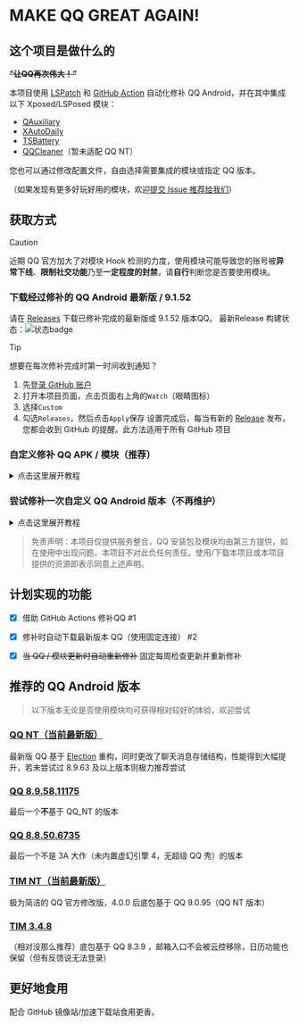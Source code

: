 # MAKE QQ GREAT AGAIN!

## 这个项目是做什么的

~~**“让QQ再次伟大！”**~~

本项目使用 [LSPatch](https://github.com/LSPosed/LSPatch) 和 [GitHub Action](https://github.com/features/actions) 自动化修补 QQ Android，并在其中集成以下 Xposed/LSPosed 模块：

- [QAuxiliary](https://github.com/cinit/QAuxiliary)
- [XAutoDaily](https://github.com/LuckyPray/XAutoDaily)
- [TSBattery](https://github.com/fankes/TSBattery)
- [QQCleaner](https://github.com/KitsunePie/QQCleaner)（暂未适配 QQ NT）

您也可以通过修改配置文件，自由选择需要集成的模块或指定 QQ 版本。

（如果发现有更多好玩好用的模块，欢迎[提交 Issue 推荐给我们](https://github.com/Hakuin123/MQGA/issues/new)）

## 获取方式

> [!CAUTION]
> 近期 QQ 官方加大了对模块 Hook 检测的力度，使用模块可能导致您的账号被**异常下线**、**限制社交功能**乃至**一定程度的封禁**，请**自行**判断您是否要使用模块。

### 下载经过修补的 QQ Android 最新版 / 9.1.52
请在 [Releases](https://github.com/Hakuin123/MQGA/releases) 下载已修补完成的最新版或 9.1.52 版本QQ。
最新Release 构建状态：![状态badge](https://github.com/Hakuin123/MQGA/actions/workflows/main.yml/badge.svg) 

> [!TIP]
> 想要在每次修补完成时第一时间收到通知？
> 1. 先[登录 GitHub 账户](https://github.com/signin)
> 2. 打开本项目页面，点击页面右上角的`Watch`（眼睛图标）
> 3. 选择`Custom`
> 4. 勾选`Releases`，然后点击`Apply`保存
> 设置完成后，每当有新的 [Release](https://github.com/Hakuin123/MQGA/releases) 发布，您都会收到 GitHub 的提醒。此方法适用于所有 GitHub 项目


### 自定义修补 QQ APK / 模块（推荐）
<details><summary>点击这里展开教程</summary>
<p>

1. [登录 GitHub 账户](https://github.com/signin)，然后点击右上角的 [Fork](https://github.com/Hakuin123/MQGA/fork) 按钮，将本项目复制到您的账号下  
  > 注意：新 Fork 的仓库默认关闭 Actions，需要手动开启
2. 进入**您自己账号下 Fork 后的仓库**页面，点击顶部的`Actions`标签页  
3. 在页面提示中点击`I understand my workflows, go ahead and enable them`，以启用该仓库的 Actions 功能
4. 返回仓库主界面，找到并编辑`config.yml`文件（根据注释修改，添加您需要的 QQ APK 或模块）
5. 保存并提交更改

此时 GitHub Action 会自动开始运行，恭喜您，所有步骤都已完成！
等待 Actions 运行结束后，您可以在自己仓库的 **Releases** 页面找到修补好的安装包进行下载。

请注意，本项目会在**每周四**自动检查 QQ 和各模块的版本更新。如果检测到有新版本，会自动按照您的配置修补并发布到 Releases。

> 注意：如果您的仓库 60 天内没有任何活动，GitHub 会自动禁用 Actions，并通过邮件等方式通知您。只需按照提示重新启用即可继续使用。

</p>
</details>



### 尝试修补一次自定义 QQ Android 版本（不再维护）
<details><summary>点击这里展开教程</summary>
<p>
> 本功能已被开发者停止维护，后续可能被整合，但仍欢迎提交 PR

1. [登录 GitHub 账户](https://github.com/signin)，然后 [Fork](https://github.com/Hakuin123/MQGA/fork) 此仓库
2. 在**你自己 Fork 完成的仓库**（带有你自己的用户名）页面顶部点击`Actions`
3. 点击`All workflows` -> 点击`Custom`
4. 点击横幅`This workflow has a workflow_dispatch event trigger.`右边的`Run workflow`
5. 在弹出的窗口内填写下列内容：
  - **自定义版本号**  输入你所自定义的 QQ Android 版本（仅作名称标识作用，是否正确填写对于实际修补无影响）
  - **指定下载链接**  输入 QQ/TIM Android 安装包直链
  - **模块版本通道**  选择使用正式版（default）还是测试版（CI）的模块
6. 填写完成后点击`Run workflow`并刷新页面，等待新增的工作流`Custom`完成（图标由黄色变为绿色），点开这个~~刚冒出来的花里胡哨变色的~~`Custom`
7. 在`Artifacts`找到修补完成的`.apk`文件，点击以下载（未登录状态下无法下载）

> 若 Actions 执行失败（状态为红色），请自行检查输入的安装包链接是否为直链，也就是说输入的链接在浏览器打开后能够自动下载安装包。可百度或在 QQ 官网自行获取直链。

</p>
</details>

> 免责声明：本项目仅提供服务整合，QQ 安装包及模块均由第三方提供，如在使用中出现问题，本项目不对此负任何责任。使用/下载本项目或本项目提供的资源即表示同意上述声明。


## 计划实现的功能

- [x] 借助 GitHub Actions 修补QQ #1
- [x] 修补时自动下载最新版本 QQ（使用固定连接） #2
- [x] ~~当 QQ / 模块更新时自动重新修补~~ 固定每周检查更新并重新修补


## 推荐的 QQ Android 版本

> 以下版本无论是否使用模块均可获得相对较好的体验，欢迎尝试

### [QQ NT（当前最新版）](https://im.qq.com/index/#downloadAnchor)
最新版 QQ 基于 [Election](https://www.electronjs.org/zh/) 重构，同时更改了聊天消息存储结构，性能得到大幅提升，若未尝试过 8.9.63 及以上版本则极力推荐尝试

### [QQ 8.9.58.11175](https://downv6.qq.com/qqweb/QQ_1/android_apk/Android_8.9.58_64_HB2.apk)
最后一个**不**基于 QQ_NT 的版本

### [QQ 8.8.50.6735](https://dldir1.qq.com/qqfile/qq/expcenter/1458/28d2b3f249db11ec819ad00d4e61d76c/qq_8.8.50.6735_rb4227cab_v2324_release.apk)
最后一个不是 3A 大作（未内置虚幻引擎 4，无超级 QQ 秀）的版本

### [TIM NT（当前最新版）](https://office.qq.com/download.html)
极为简洁的 QQ 官方修改版，4.0.0 后底包基于 QQ 9.0.95（QQ NT 版本）

### [TIM 3.4.8](https://downv6.qq.com/qqweb/QQ_1/android_apk/tim_3.4.8.3108_537129495_64.apk)
（相对没那么推荐）底包基于 QQ 8.3.9 ，邮箱入口不会被云控移除，日历功能也保留（但有反馈说无法登录）

## 更好地食用

配合 GitHub 镜像站/加速下载站食用更香。
